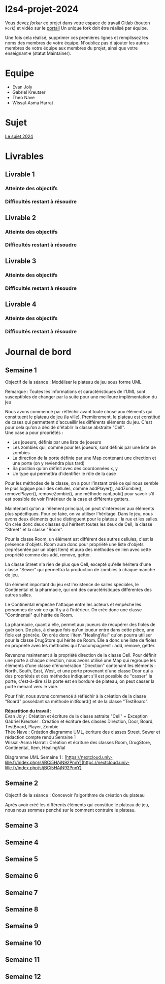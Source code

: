 # l2s4-projet-2024

Vous devez *forker* ce projet dans votre espace de travail Gitlab (bouton `Fork`) et vidéo sur le [portail](https://www.fil.univ-lille.fr/portail/index.php?dipl=L&sem=S4&ue=Projet&label=Documents)
Un unique fork doit être réalisé par équipe.

Une fois cela réalisé, supprimer ces premières lignes et remplissez les noms des membres de votre équipe.
N'oubliez pas d'ajouter les autres membres de votre équipe aux membres du projet, ainsi que votre enseignant·e (statut Maintainer).

# Equipe

- Evan Joly
- Gabriel Kreutser
- Theo Nave
- Wissal-Asma Harrat

# Sujet

[Le sujet 2024](https://www.fil.univ-lille.fr/~varre/portail/l2s4-projet/sujet2024.pdf)

# Livrables

## Livrable 1

### Atteinte des objectifs

### Difficultés restant à résoudre

## Livrable 2

### Atteinte des objectifs

### Difficultés restant à résoudre

## Livrable 3

### Atteinte des objectifs

### Difficultés restant à résoudre

## Livrable 4

### Atteinte des objectifs

### Difficultés restant à résoudre

# Journal de bord

## Semaine 1

Objectif de la séance : Modéliser le plateau de jeu sous forme UML  

Remarque : Toutes les informations et caractéristiques de l'UML sont susceptibles de changer par la suite pour une meilleure implémentation du jeu    

Nous avons commencé par réfléchir avant toute chose aux éléments qui constituent le plateau de jeu (la ville).
Premièrement, le plateau est constitué de cases qui permettent d'accueillir les différents éléments du jeu. C'est pour cela qu'on a décidé d'établir la classe abstraite "Cell".  
Une case a pour propriétés :  

* Les joueurs, définis par une liste de joueurs
* Les zombies qui, comme pour les joueurs, sont définis par une liste de zombies
* La direction de la porte définie par une Map contenant une direction et une porte (on y reviendra plus tard)
* Sa position qu'on définit avec des coordonnées x, y
* Un type qui permettra d'identifier le rôle de la case

Pour les méthodes de la classe, on a pour l'instant créé ce qui nous semble le plus logique pour des cellules, comme addPlayer(), addZombie(), removePlayer(), removeZombie(), une méthode canLook() pour savoir s'il est possible de voir l'intérieur de la case et différents getters.  

Maintenant qu'on a l'élément principal, on peut s'intéresser aux éléments plus spécifiques.
Pour ce faire, on va utiliser l'héritage. Dans le jeu, nous avons deux éléments qui se distinguent pour le plateau : la rue et les salles. On crée donc deux classes qui héritent toutes les deux de Cell, la classe "Street" et la classe "Room".  

Pour la classe Room, un élément est différent des autres cellules, c'est la présence d'objets. Room aura donc pour propriété une liste d'objets (représentée par un objet Item) et aura des méthodes en lien avec cette propriété comme des add, remove, getter.   

La classe Street n'a rien de plus que Cell, excepté qu'elle héritera d'une classe "Sewer" qui permettra la production de zombies à chaque manche de jeu.  

Un élément important du jeu est l'existence de salles spéciales, le Continental et la pharmacie, qui ont des caractéristiques différentes des autres salles.  

Le Continental empêche l'attaque entre les acteurs et empêche les personnes de voir ce qu'il y a à l'intérieur. On crée donc une classe "Continental" qui hérite de Room.  

La pharmacie, quant à elle, permet aux joueurs de récupérer des fioles de guérison.
De plus, à chaque fois qu'un joueur entre dans cette pièce, une fiole est générée. On crée donc l'item "HealingVial" qu'on pourra utiliser pour la classe DrugStore qui hérite de Room. Elle a donc une liste de fioles en propriété avec les méthodes qui l'accompagnent : add, remove, getter.  

Revenons maintenant à la propriété direction de la classe Cell. Pour définir une porte à chaque direction, nous avons utilisé une Map qui regroupe les éléments d'une classe d'énumération "Direction" contenant les éléments : North, South, East, West, et une porte provenant d'une classe Door qui a des propriétés et des méthodes indiquant s'il est possible de "casser" la porte, c'est-à-dire si la porte est en bordure de plateau, on peut casser la porte menant vers le vide.  

Pour finir, nous avons commencé à réfléchir à la création de la classe "Board" possédant sa méthode initBoard() et de la classe "TestBoard".  

**Répartition du travail :**  
Evan Joly : Création et écriture de la classe astraite "Cell" + Exception  
Gabriel Kreutser : Création et écriture des classes Direction, Door, Board, TestBoard, Player, Zombie  
Théo Nave : Création diagramme UML, écriture des classes Street, Sewer et rédaction compte rendu Semaine 1  
Wissal-Asma Harrat : Création et écriture des classes Room, DrugStore, Continental, Item, HealingVial

Diagramme UML Semaine 1 : [https://nextcloud.univ-lille.fr/index.php/s/jBCi5HAjN92PnnY](https://nextcloud.univ-lille.fr/index.php/s/jBCi5HAjN92PnnY)

## Semaine 2
Objectif de la séance : Concevoir l'algorithme de création du plateau  

Après avoir créé les différents éléments qui constitue le plateau de jeu, nous nous sommes penché sur le comment contruire le plateau.

## Semaine 3

## Semaine 4

## Semaine 5

## Semaine 6

## Semaine 7

## Semaine 8

## Semaine 9

## Semaine 10

## Semaine 11

## Semaine 12
